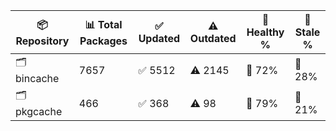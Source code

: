 | 📦 Repository | 📊 Total Packages | ✅ Updated | ⚠️ Outdated | 💚 Healthy % | 🔴 Stale % |
|---------------|-------------------|------------|-------------|-------------|------------|
| 🗂️ bincache | 7657 | ✅ 5512 | ⚠️ 2145 | 💚 72% | 🔴 28% |
| 🗂️ pkgcache | 466 | ✅ 368 | ⚠️ 98 | 💚 79% | 🔴 21% |
